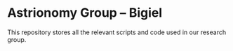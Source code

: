 # Astrionomy Group – Bigiel

This repository stores all the relevant scripts and code used in our research
group. 
